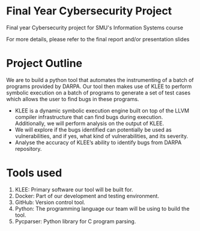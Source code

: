 # Final Year Cybersecurity Project
Final year Cybersecurity project for SMU's Information Systems course

For more details, please refer to the final report and/or presentation slides

# Project Outline
We are to build a python tool that automates the instrumenting of a batch of programs provided by DARPA. Our tool 
then makes use of KLEE to perform symbolic execution on a batch of programs to generate a set of test cases which allows 
the user to find bugs in these programs.  
- KLEE is a dynamic symbolic execution engine built on top of the LLVM compiler infrastructure that can find bugs 
during execution.  
Additionally, we will perform analysis on the output of KLEE.  
- We will explore if the bugs identified can potentially be used as vulnerabilities, and if yes, what kind of vulnerabilities, 
and its severity.  
- Analyse the accuracy of KLEE’s ability to identify bugs from DARPA repository. 

# Tools used
1. KLEE: Primary software our tool will be built for. 
2. Docker: Part of our development and testing environment. 
3. GitHub: Version control tool. 
4. Python: The programming language our team will be using to build the tool. 
5. Pycparser: Python library for C program parsing.
